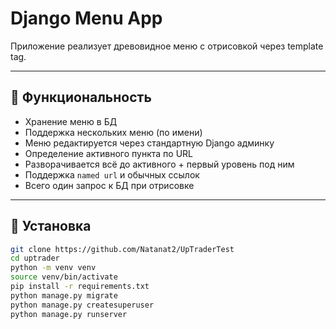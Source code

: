 # Django Menu App

Приложение реализует древовидное меню с отрисовкой через template tag.

---

## 📌 Функциональность

- Хранение меню в БД
- Поддержка нескольких меню (по имени)
- Меню редактируется через стандартную Django админку
- Определение активного пункта по URL
- Разворачивается всё до активного + первый уровень под ним
- Поддержка `named url` и обычных ссылок
- Всего один запрос к БД при отрисовке

---

## 🚀 Установка

```bash
git clone https://github.com/Natanat2/UpTraderTest
cd uptrader
python -m venv venv
source venv/bin/activate
pip install -r requirements.txt
python manage.py migrate
python manage.py createsuperuser
python manage.py runserver
